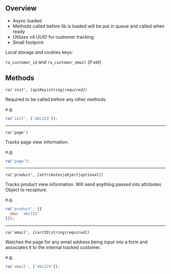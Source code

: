 ## Overview
- Async loaded
- Methods called before lib is loaded will be put in queue and called when ready
- Utilizes v4 UUID for customer tracking
- Small footprint

Local storage and cookies keys:

`ra_customer_id` and `ra_customer_email` (if set)

## Methods

*`ra('init', [apiKey|string|required])`*

Required to be called before any other methods.

e.g.

```javascript
ra('init', ['abc123']);
```

---

*`ra('page')`*

Tracks page view information.

e.g.

```javascript
ra('page');
```

---

*`ra('product', [attributes|object|optional])`*

Tracks product view information. Will send anything passed into attributes Object to recapture.

e.g.

```javascript
ra('product', [{
  sku: 'abc123'
}]);
```

---

*`ra('email', [cartID|string|required])`*

Watches the page for any email address being input into a form and associates it to the internal tracked customer.

e.g.

```javascript
ra('email', ['abc123']);
```
